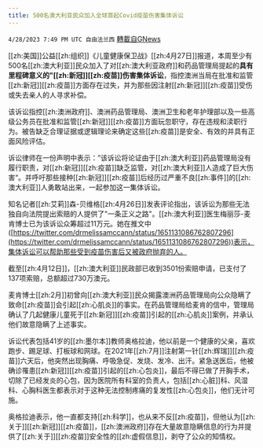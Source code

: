 ```yaml
---
title: 500名澳大利亚民众加入全球首起Covid疫苗伤害集体诉讼
---
```

`4/28/2023 7:49 PM UTC 自由法兰西` [轉載自GNews](https://gnews.org/articles/1260490)

[[zh:美国]]公益[[zh:组织]]《儿童健康保卫战》[[zh:4月27日]]报道，本周至少有500名[[zh:澳大利亚]]民众加入了对[[zh:澳大利亚政府]]和药品管理局提起的**具有里程碑意义的"[[zh:新冠]][[zh:疫苗]]伤害集体诉讼**，指控澳洲当局在批准和监管[[zh:新冠]][[zh:疫苗]]方面存在过失，并为那些因注射[[zh:新冠]][[zh:疫苗]]受伤或失去亲人的人寻求补偿。

  

该诉讼指控[[zh:澳洲政府]]、澳洲药品管理局、澳洲卫生和老年护理部以及一些高级公务员在批准和监管[[zh:新冠]][[zh:疫苗]]方面玩忽职守，存在违规和渎职行为。被告缺乏合理证据或逻辑理论来确定这些[[zh:疫苗]]是安全、有效的并具有正面风险评估。

  

诉讼律师在一份声明中表示：”该诉讼将论证由于[[zh:澳大利亚]]药品管理局没有履行职责，对[[zh:新冠]][[zh:疫苗]]缺乏监管，对[[zh:澳大利亚]]人造成了巨大伤害“。并呼吁那些接种[[zh:新冠]][[zh:疫苗]]后经历过严重不良[[zh:事件]]的[[zh:澳大利亚]]人勇敢站出来，一起参加这一集体诉讼。

  

知名记者[[zh:艾莉]]森-贝维格[[zh:4月26日]]发表评论指出，该诉讼为那些无法独自向法院提出索赔的人提供了"一条正义之路"。[[zh:澳大利亚]]医生梅丽莎-麦肯博士已为该诉讼众筹超过11万元。她在推文中([https://twitter.com/drmelissamccann/status/1651131086762807296](https://twitter.com/drmelissamccann/status/1651131086762807296))表示，集体诉讼可以帮助那些受到疫苗伤害后又被政府抛弃的人。
  

截至[[zh:4月12日]]，[[zh:澳大利亚]]民政部已收到3501份索赔申请，已支付了137项索赔，总额超过730万澳元。

  

麦肯博士[[zh:2月]]初曾向[[zh:澳大利亚]]民众揭露澳洲药品管理局向公众隐瞒了致命[[zh:疫苗]]会引起[[zh:心肌炎]]的事实。在药品管理局给麦肯的信中，管理局确认了几起健康儿童死于[[zh:新冠]][[zh:疫苗]]引起的[[zh:心肌炎]]案例，并承认他们故意隐瞒了上述事实。

  

诉讼代表包括41岁的[[zh:墨尔本]]教师奥格拉迪，他以前是一个健康的父亲，喜欢跑步、踢足球、打板球和网球。在2021年[[zh:7月]]注射第一针[[zh:辉瑞]][[zh:疫苗]]六天后，他突然出现胸痛、呼吸急促、发烧、发冷、出汗。紧急送医后，他被确诊罹患[[zh:新冠]][[zh:疫苗]]引起的[[zh:心包炎]]，最后不得已做了开胸手术，切除了已经发炎的心包，因为医院所有科室的负责人，包括[[zh:心脏]]科、风湿科、心胸科医生都表示对于这种无法控制疼痛的复发性[[zh:心包炎]]，他们无计可施。

  

奥格拉迪表示，他一直都支持[[zh:科学]]，也从来不反[[zh:疫苗]]，但他认为[[zh:关于]][[zh:新冠]][[zh:疫苗]]，[[zh:澳洲政府]]存在大量故意隐瞒信息的行为并提供了[[zh:关于]][[zh:疫苗]]安全性的[[zh:虚假信息]]，剥夺了公众的知情权。
